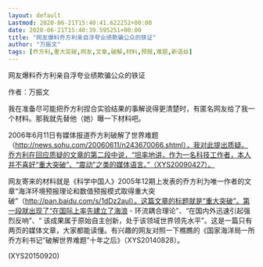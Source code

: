 ```yaml
---
layout: default
Lastmod: 2020-06-21T15:40:41.622252+00:00
date: 2020-06-21T15:40:39.595251+00:00
title: "网友爆料乔方利亲自浮夸业绩欺骗公众的铁证"
author: "万振文"
tags: [乔方利,重大突破,网友,文章,破解,材料,预报,难题,新语丝]
---
```


网友爆料乔方利亲自浮夸业绩欺骗公众的铁证

作者：万振文

我在准备尽可能把乔方利捏合实验结果的事解说得更清楚时，有匿名网友给了我一个材料。那我就先替他（她）曝一下材料吧。

2006年6月11日有媒体报道乔方利破解了世界难题（http://news.sohu.com/20060611/n243670066.shtml），我对此提出质疑。乔方利在回应质疑的文章的第二段中说，“坦率地讲，作为一名科技工作者，本人并不喜好“重大突破”、“震动”之类的媒体语言。”（XYS20090427）。

网友寄来的材料就是《科学中国人》2005年12期上发表的乔方利为唯一作者的文章“海洋环境预报理论和数值预报模式取得重大突破”（http://pan.baidu.com/s/1dDz2aul）。这篇文章的标题就是“重大突破”。第一段就出现了“在国际上率先建立了海浪 - 环流耦合理论”、“在国内外迅速引起强烈反响”、“ 该成果属于原始自主创新，处于该领域世界领先水平”。这是一篇只有两页的媒体文章，大家都能读懂。有兴趣的网友对照一下樵瞧的《国家海洋局一所乔方利书记“破解世界难题”十年之后》（XYS20140828）。

(XYS20150920)

